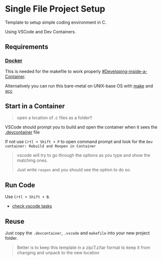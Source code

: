 # Single File Project Setup

Template to setup simple coding environment in C.

Using VSCode and Dev Containers.

## Requirements

### [Docker](https://www.docker.com/)

This is needed for the makefile to work properly [#Developing-inside-a-Container](https://code.visualstudio.com/docs/devcontainers/containers).

Alternatively you can run this bare-metal on UNIX-base OS with [make](https://www.gnu.org/software/make/) and [gcc](https://gcc.gnu.org/)

## Start in a Container

> open a location of .c files as a folder!!

VSCode should prompt you to build and open the container when it sees the [.devcontainer](./.devcontainer/devcontainer.json) file

If not use `Crtl + Shift + P` to open command prompt and look for the `Dev container: Rebuild and Reopen in Container`

> vscode will try to go through the options as you type and show the matching ones.
>
> Just write `reopen` and you should see the option to do so.

## Run Code

Use `Crtl + Shift + B`.

- [check vscode tasks](https://code.visualstudio.com/docs/editor/tasks)

## Reuse

Just copy the `.devcontainer`, `.vscode` and `makefile` into your new project folder.

> Better is to keep this template in a zip/7.z/tar format to keep it from changing and unpack to the new location

